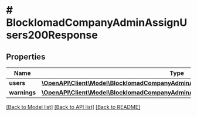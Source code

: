 # # BlockIomadCompanyAdminAssignUsers200Response

## Properties

Name | Type | Description | Notes
------------ | ------------- | ------------- | -------------
**users** | [**\OpenAPI\Client\Model\BlockIomadCompanyAdminAssignUsers200ResponseUsersInner[]**](BlockIomadCompanyAdminAssignUsers200ResponseUsersInner.md) |  |
**warnings** | [**\OpenAPI\Client\Model\BlockIomadCompanyAdminAssignUsers200ResponseWarningsInner[]**](BlockIomadCompanyAdminAssignUsers200ResponseWarningsInner.md) |  | [optional]

[[Back to Model list]](../../README.md#models) [[Back to API list]](../../README.md#endpoints) [[Back to README]](../../README.md)
